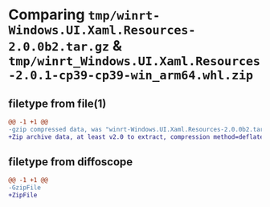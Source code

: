 # Comparing `tmp/winrt-Windows.UI.Xaml.Resources-2.0.0b2.tar.gz` & `tmp/winrt_Windows.UI.Xaml.Resources-2.0.1-cp39-cp39-win_arm64.whl.zip`

## filetype from file(1)

```diff
@@ -1 +1 @@
-gzip compressed data, was "winrt-Windows.UI.Xaml.Resources-2.0.0b2.tar", last modified: Sat Dec  2 18:27:51 2023, max compression
+Zip archive data, at least v2.0 to extract, compression method=deflate
```

## filetype from diffoscope

```diff
@@ -1 +1 @@
-GzipFile
+ZipFile
```

